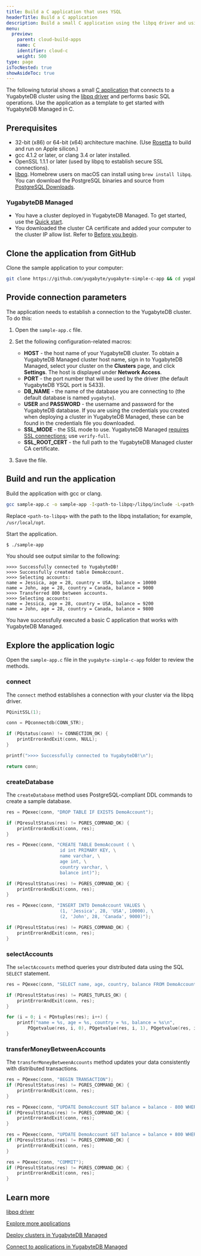 ```yaml
---
title: Build a C application that uses YSQL
headerTitle: Build a C application
description: Build a small C application using the libpq driver and using the YSQL API to connect to and interact with a YugabyteDB Managed cluster.
menu:
  preview:
    parent: cloud-build-apps
    name: C
    identifier: cloud-c
    weight: 500
type: page
isTocNested: true
showAsideToc: true
---
```


The following tutorial shows a small [C application](https://github.com/yugabyte/yugabyte-simple-c-app) that connects to a YugabyteDB cluster using the [libpq driver](../../../../reference/drivers/ysql-client-drivers/#libpq) and performs basic SQL operations. Use the application as a template to get started with YugabyteDB Managed in C.

## Prerequisites

- 32-bit (x86) or 64-bit (x64) architecture machine. (Use [Rosetta](https://support.apple.com/en-us/HT211861) to build and run on Apple silicon.)
- gcc 4.1.2 or later, or clang 3.4 or later installed.
- OpenSSL 1.1.1 or later (used by libpq to establish secure SSL connections).
- [libpq](../../../../reference/drivers/ysql-client-drivers/#libpq). Homebrew users on macOS can install using `brew install libpq`. You can download the PostgreSQL binaries and source from [PostgreSQL Downloads](https://www.postgresql.org/download/).

### YugabyteDB Managed

- You have a cluster deployed in YugabyteDB Managed. To get started, use the [Quick start](../../).
- You downloaded the cluster CA certificate and added your computer to the cluster IP allow list. Refer to [Before you begin](../cloud-add-ip/).

## Clone the application from GitHub

Clone the sample application to your computer:

```sh
git clone https://github.com/yugabyte/yugabyte-simple-c-app && cd yugabyte-simple-c-app
```

## Provide connection parameters

The application needs to establish a connection to the YugabyteDB cluster. To do this:

1. Open the `sample-app.c` file.

2. Set the following configuration-related macros:

    - **HOST** - the host name of your YugabyteDB cluster. To obtain a YugabyteDB Managed cluster host name, sign in to YugabyteDB Managed, select your cluster on the **Clusters** page, and click **Settings**. The host is displayed under **Network Access**.
    - **PORT** - the port number that will be used by the driver (the default YugabyteDB YSQL port is 5433).
    - **DB_NAME** - the name of the database you are connecting to (the default database is named `yugabyte`).
    - **USER** and **PASSWORD** - the username and password for the YugabyteDB database. If you are using the credentials you created when deploying a cluster in YugabyteDB Managed, these can be found in the credentials file you downloaded.
    - **SSL_MODE** - the SSL mode to use. YugabyteDB Managed [requires SSL connections](../../../cloud-secure-clusters/cloud-authentication/#ssl-modes-in-ysql); use `verify-full`.
    - **SSL_ROOT_CERT** - the full path to the YugabyteDB Managed cluster CA certificate.

3. Save the file.

## Build and run the application

Build the application with gcc or clang.

```sh
gcc sample-app.c -o sample-app -I<path-to-libpq>/libpq/include -L<path-to-libpq>/libpq/lib -lpq
```

Replace `<path-to-libpq>` with the path to the libpq installation; for example, `/usr/local/opt`.

Start the application.

```sh
$ ./sample-app
```

You should see output similar to the following:

```output
>>>> Successfully connected to YugabyteDB!
>>>> Successfully created table DemoAccount.
>>>> Selecting accounts:
name = Jessica, age = 28, country = USA, balance = 10000
name = John, age = 28, country = Canada, balance = 9000
>>>> Transferred 800 between accounts.
>>>> Selecting accounts:
name = Jessica, age = 28, country = USA, balance = 9200
name = John, age = 28, country = Canada, balance = 9800
```

You have successfully executed a basic C application that works with YugabyteDB Managed.

## Explore the application logic

Open the `sample-app.c` file in the `yugabyte-simple-c-app` folder to review the methods.

### connect

The `connect` method establishes a connection with your cluster via the libpq driver.

```cpp
PQinitSSL(1);

conn = PQconnectdb(CONN_STR);

if (PQstatus(conn) != CONNECTION_OK) {
    printErrorAndExit(conn, NULL);
}

printf(">>>> Successfully connected to YugabyteDB!\n");

return conn;
```

### createDatabase

The `createDatabase` method uses PostgreSQL-compliant DDL commands to create a sample database.

```cpp
res = PQexec(conn, "DROP TABLE IF EXISTS DemoAccount");

if (PQresultStatus(res) != PGRES_COMMAND_OK) {
    printErrorAndExit(conn, res);
}

res = PQexec(conn, "CREATE TABLE DemoAccount ( \
                    id int PRIMARY KEY, \
                    name varchar, \
                    age int, \
                    country varchar, \
                    balance int)");

if (PQresultStatus(res) != PGRES_COMMAND_OK) {
    printErrorAndExit(conn, res);
}

res = PQexec(conn, "INSERT INTO DemoAccount VALUES \
                    (1, 'Jessica', 28, 'USA', 10000), \
                    (2, 'John', 28, 'Canada', 9000)");

if (PQresultStatus(res) != PGRES_COMMAND_OK) {
    printErrorAndExit(conn, res);
}
```

### selectAccounts

The `selectAccounts` method queries your distributed data using the SQL `SELECT` statement.

```cpp
res = PQexec(conn, "SELECT name, age, country, balance FROM DemoAccount");

if (PQresultStatus(res) != PGRES_TUPLES_OK) {
    printErrorAndExit(conn, res);
}

for (i = 0; i < PQntuples(res); i++) {
    printf("name = %s, age = %s, country = %s, balance = %s\n",
        PQgetvalue(res, i, 0), PQgetvalue(res, i, 1), PQgetvalue(res, i, 2), PQgetvalue(res, i, 3));
}
```

### transferMoneyBetweenAccounts

The `transferMoneyBetweenAccounts` method updates your data consistently with distributed transactions.

```cpp
res = PQexec(conn, "BEGIN TRANSACTION");
if (PQresultStatus(res) != PGRES_COMMAND_OK) {
    printErrorAndExit(conn, res);
}

res = PQexec(conn, "UPDATE DemoAccount SET balance = balance - 800 WHERE name = \'Jessica\'");
if (PQresultStatus(res) != PGRES_COMMAND_OK) {
    printErrorAndExit(conn, res);
}

res = PQexec(conn, "UPDATE DemoAccount SET balance = balance + 800 WHERE name = \'John\'");
if (PQresultStatus(res) != PGRES_COMMAND_OK) {
    printErrorAndExit(conn, res);
}

res = PQexec(conn, "COMMIT");
if (PQresultStatus(res) != PGRES_COMMAND_OK) {
    printErrorAndExit(conn, res);
}
```

## Learn more

[libpq driver](../../../../reference/drivers/ysql-client-drivers/#libpq)

[Explore more applications](../../../cloud-examples/)

[Deploy clusters in YugabyteDB Managed](../../../cloud-basics)

[Connect to applications in YugabyteDB Managed](../../../cloud-connect/connect-applications/)
